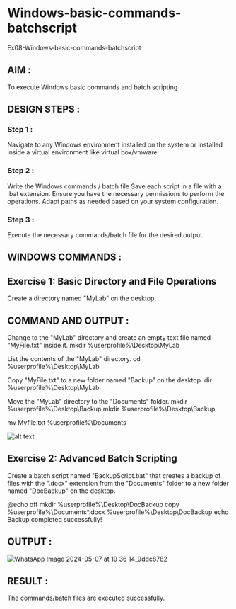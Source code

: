 # Windows-basic-commands-batchscript

Ex08-Windows-basic-commands-batchscript

## AIM :

To execute Windows basic commands and batch scripting

## DESIGN STEPS :

### Step 1 :

Navigate to any Windows environment installed on the system or installed inside a virtual environment like virtual box/vmware 

### Step 2 :

Write the Windows commands / batch file
Save each script in a file with a .bat extension.
Ensure you have the necessary permissions to perform the operations.
Adapt paths as needed based on your system configuration.

### Step 3 :

Execute the necessary commands/batch file for the desired output. 

## WINDOWS COMMANDS :
## Exercise 1: Basic Directory and File Operations

Create a directory named "MyLab" on the desktop.


## COMMAND AND OUTPUT :

Change to the "MyLab" directory and create an empty text file named "MyFile.txt" inside it.
mkdir %userprofile%\Desktop\MyLab




List the contents of the "MyLab" directory.
cd %userprofile%\Desktop\MyLab



Copy "MyFile.txt" to a new folder named "Backup" on the desktop.
dir %userprofile%\Desktop\MyLab




Move the "MyLab" directory to the "Documents" folder.
mkdir %userprofile%\Desktop\Backup
mkdir %userprofile%\Desktop\Backup





mv Myfile.txt %userprofile%\Documents

![alt text](<Screenshot (305).png>)

## Exercise 2: Advanced Batch Scripting

Create a batch script named "BackupScript.bat" that creates a backup of files with the ".docx" extension from the "Documents" folder to a new folder named "DocBackup" on the desktop.

@echo off
mkdir %userprofile%\Desktop\DocBackup
copy %userprofile%\Documents\*.docx %userprofile%\Desktop\DocBackup
echo Backup completed successfully!

## OUTPUT :
![WhatsApp Image 2024-05-07 at 19 36 14_9ddc8782](https://github.com/HIRU-VIRU/Windows-basic-commands-batchscript/assets/145972122/1e8bd16c-f8d8-460c-8330-25beff843206)


## RESULT :
The commands/batch files are executed successfully.

